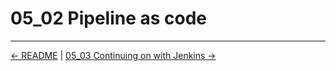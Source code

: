 # 05_02 Pipeline as code

<!-- FooterStart -->
---
[← README](../05_01_jenkins_build_agents_cloud_runners/README.md) | [05_03 Continuing on with Jenkins →](../05_03_continuing_on_with_jenkins/README.md)
<!-- FooterEnd -->
